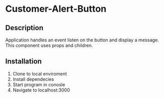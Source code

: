 # Customer-Alert-Button

## Description

Application handles an event listen on
the button and display a message. This component
uses props and children.

## Installation

1. Clone to local enviroment
1. Install dependecies
1. Start program in conosle
1. Navigate to localhost:3000